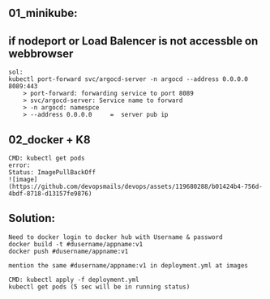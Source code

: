 01_minikube:
------------
if nodeport or Load Balencer is not accessble on webbrowser
----
```
sol:
kubectl port-forward svc/argocd-server -n argocd --address 0.0.0.0 8089:443
    > port-forward: forwarding service to port 8089
    > svc/argocd-server: Service name to forward
    > -n argocd: namespce
    > --address 0.0.0.0     =  server pub ip
```
 
02_docker + K8  
------
```
CMD: kubectl get pods  
error:   
Status: ImagePullBackOff  
![image](https://github.com/devopsmails/devops/assets/119680288/b01424b4-756d-4bdf-8718-d13157fe9876)
```

Solution:  
---------
```
Need to docker login to docker hub with Username & password  
docker build -t #dusername/appname:v1  
docker push #dusername/appname:v1  

mention the same #dusername/appname:v1 in deployment.yml at images  

CMD: kubectl apply -f deployment.yml  
kubectl get pods (5 sec will be in running status)  
```
